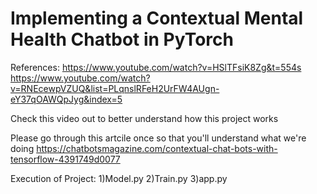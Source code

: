 # Implementing a Contextual Mental Health Chatbot in PyTorch

References:
https://www.youtube.com/watch?v=HSlTFsiK8Zg&t=554s
https://www.youtube.com/watch?v=RNEcewpVZUQ&list=PLqnslRFeH2UrFW4AUgn-eY37qOAWQpJyg&index=5

Check this video out to better understand how this project works

Please go through this artcile once so that you'll understand what we're doing
https://chatbotsmagazine.com/contextual-chat-bots-with-tensorflow-4391749d0077


Execution of Project:
1)Model.py
2)Train.py
3)app.py
